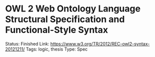 # OWL 2 Web Ontology Language Structural Specification and Functional-Style Syntax

Status: Finished
Link: https://www.w3.org/TR/2012/REC-owl2-syntax-20121211/
Tags: logic, thesis
Type: Spec
